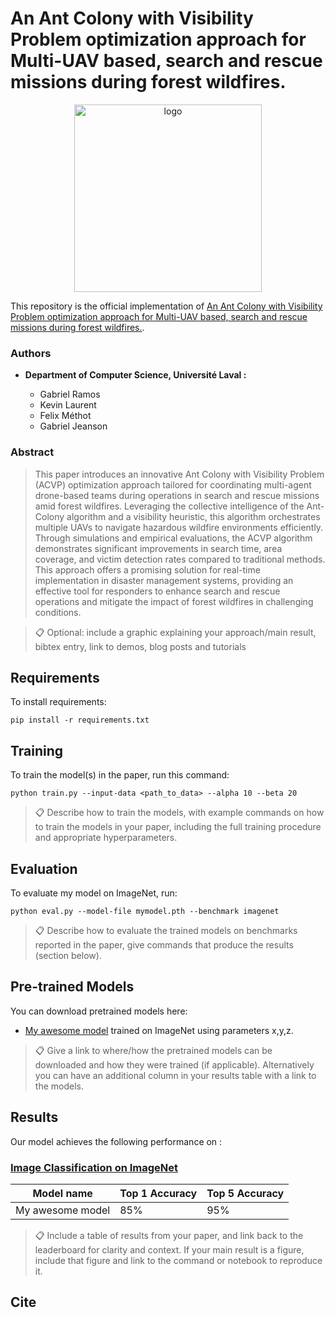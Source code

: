 # An Ant Colony with Visibility Problem optimization approach for Multi-UAV based, search and rescue missions during forest wildfires.

<p align="center">
<img src="../radioactive-goose/assets/radioactive-goose-logo.jpg" alt="logo" width="300"/>
</p>

This repository is the official implementation of [An Ant Colony with Visibility Problem optimization approach for Multi-UAV based, search and rescue missions during forest wildfires.](https://arxiv.org/abs/2030.12345).

### Authors
- **Department of Computer Science, Université Laval :**

    - Gabriel Ramos
    - Kevin Laurent 
    - Felix Méthot
    - Gabriel Jeanson

### Abstract

> This paper introduces an innovative Ant Colony with Visibility Problem (ACVP) optimization approach tailored for coordinating multi-agent drone-based teams during operations in search and rescue missions amid forest wildfires. Leveraging the collective intelligence of the Ant-Colony algorithm and a visibility heuristic, this algorithm orchestrates multiple UAVs to navigate hazardous wildfire environments efficiently. Through simulations and empirical evaluations, the ACVP algorithm demonstrates significant improvements in search time, area coverage, and victim detection rates compared to traditional methods. This approach offers a promising solution for real-time implementation in disaster management systems, providing an effective tool for responders to enhance search and rescue operations and mitigate the impact of forest wildfires in challenging conditions.

>📋  Optional: include a graphic explaining your approach/main result, bibtex entry, link to demos, blog posts and tutorials

## Requirements

To install requirements:

```setup
pip install -r requirements.txt
```

## Training

To train the model(s) in the paper, run this command:

```train
python train.py --input-data <path_to_data> --alpha 10 --beta 20
```

>📋  Describe how to train the models, with example commands on how to train the models in your paper, including the full training procedure and appropriate hyperparameters.

## Evaluation

To evaluate my model on ImageNet, run:

```eval
python eval.py --model-file mymodel.pth --benchmark imagenet
```

>📋  Describe how to evaluate the trained models on benchmarks reported in the paper, give commands that produce the results (section below).

## Pre-trained Models

You can download pretrained models here:

- [My awesome model](https://drive.google.com/mymodel.pth) trained on ImageNet using parameters x,y,z. 

>📋  Give a link to where/how the pretrained models can be downloaded and how they were trained (if applicable).  Alternatively you can have an additional column in your results table with a link to the models.

## Results

Our model achieves the following performance on :

### [Image Classification on ImageNet](https://paperswithcode.com/sota/image-classification-on-imagenet)

| Model name         | Top 1 Accuracy  | Top 5 Accuracy |
| ------------------ |---------------- | -------------- |
| My awesome model   |     85%         |      95%       |

>📋  Include a table of results from your paper, and link back to the leaderboard for clarity and context. If your main result is a figure, include that figure and link to the command or notebook to reproduce it. 


## Cite

```

```

